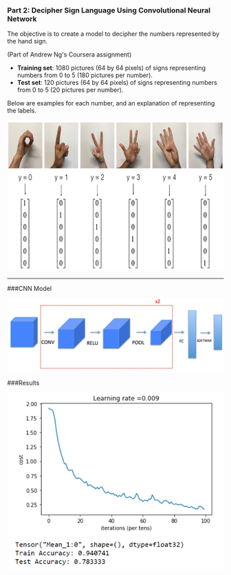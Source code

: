### Part 2: Decipher Sign Language Using Convolutional Neural Network

The objective is to create a model to decipher the numbers represented by the hand sign.

(Part of Andrew Ng's Coursera assignment)

- **Training set**: 1080 pictures (64 by 64 pixels) of signs representing numbers from 0 to 5 (180 pictures per number).
- **Test set**: 120 pictures (64 by 64 pixels) of signs representing numbers from 0 to 5 (20 pictures per number).

Below are examples for each number, and an explanation of representing the labels. 

<img src="images/hands.png" style="width:800px;height:350px;">


_______________________________________________________________________________

###CNN Model

<img src="images/model.png">


###Results


<img src="images/CostvsIterations.png">
